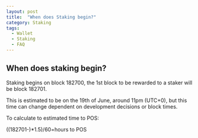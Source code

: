 ```yaml
---
layout: post
title:  "When does Staking begin?"
category: Staking
tags:
  - Wallet
  - Staking
  - FAQ
---
```


## When does staking begin?

Staking begins on block 182700, the 1st block to be rewarded to a staker will be block 182701.

This is estimated to be on the 19th of June, around 11pm (UTC+0), but this time can change dependent on development decisions or block times.

To calculate to estimated time to POS:

((182701-<current block height>)*1.5)/60=hours to POS
